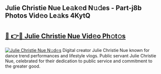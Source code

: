 ## Julie Christie Nue Le𝚊k𝚎d N𝚞𝚍es - Part-j8b Photos Vid𝚎o Le𝚊ks 4KytQ

# <h2><a href="http://fb9qt5.evod.top/?m=Julie+Christie+Nue">🔗 👉🔴 Julie Christie Nue Vid𝚎o Ph𝚘t𝚘s</a></h2>

[![Julie Christie Nue N𝚞d𝚎s](https://i.imgur.com/8V9OHl7.gif)](http://fb9qt5.evod.top/?m=Julie+Christie+Nue)
Digital creator Julie Christie Nue known for dance trend performances and lifestyle vlogs. Public servant Julie Christie Nue, celebrated for their dedication to public service and commitment to the greater good. 
